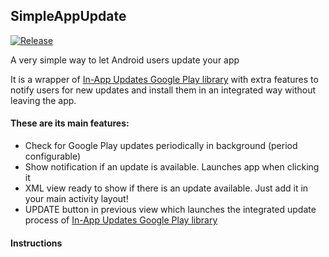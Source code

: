 ## SimpleAppUpdate

[![Release](https://jitpack.io/v/com.triskelapps/updateappview.svg)](https://jitpack.io/#com.triskelapps/updateappview)

A very simple way to let Android users update your app

It is a wrapper
of [In-App Updates Google Play library](https://developer.android.com/guide/playcore/in-app-updates/kotlin-java)
with extra features to notify users for new updates and install them in an integrated way without leaving the
app.

#### These are its main features:

 - Check for Google Play updates periodically in background (period configurable)
 - Show notification if an update is available. Launches app when clicking it
 - XML view ready to show if there is an update available. Just add it in your main activity layout!
 - UPDATE button in previous view which launches the integrated update process of [In-App Updates Google Play library](https://developer.android.com/guide/playcore/in-app-updates/kotlin-java)

#### Instructions

